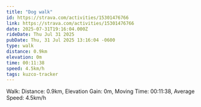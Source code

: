 ```yaml
---
title: "Dog walk"
id: https://strava.com/activities/15301476766
link: https://strava.com/activities/15301476766
date: 2025-07-31T19:16:04.000Z
rideDate: Thu Jul 31 2025
pubDate: Thu, 31 Jul 2025 13:16:04 -0600
type: walk
distance: 0.9km
elevation: 0m
time: 00:11:38
speed: 4.5km/h
tags: kuzco-tracker
---
```

Walk: Distance: 0.9km, Elevation Gain: 0m, Moving Time: 00:11:38, Average Speed: 4.5km/h